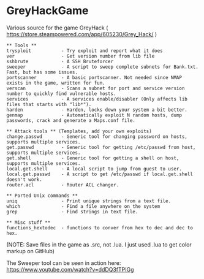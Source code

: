 # GreyHackGame
Various source for the game GreyHack ( https://store.steampowered.com/app/605230/Grey_Hack/ )

```
** Tools **
trysploit           - Try exploit and report what it does
ver                 - Get version number from lib file
sshbrute            - A SSH Bruteforcer
sweeper             - A script to sweep complete subnets for Bank.txt. Fast, but has some issues.
portscanner         - A basic portscanner. Not needed since NMAP exists in the game, written for fun.
verscan             - Scans a subnet for port and service version number to quickly find vulnerable hosts.
services            - A services enable/disabler (Only affects lib files that starts with "lib*").
harden              - Harden, locks down your system a bit better.
genmap              - Automatically exploit N random hosts, dump passwords, crack and generate a Maps.conf file.

** Attack tools ** (Templates, add your own exploits)
change.passwd       - Generic tool for changing password on hosts, supports multiple services. 
get.passwd          - Generic tool for getting /etc/passwd from host, supports multiple services.
get.shell           - Generic tool for getting a shell on host, supports multiple services.
local.get.shell     - A local script to jump from guest to user.
local.get.passwd    - A script to get /etc/passwd if local.get.shell doesn't work.
router.acl          - Router ACL changer.

** Ported Unix commands **
uniq                - Print unique strings from a text file.
which               - Find a file anywhere on the system
grep                - Find strings in text file.

** Misc stuff **
functions_hextodec  - functions to conver from hex to dec and dec to hex.
```
(NOTE: Save files in the game as .src, not .lua. I just used .lua to get color markup on GitHub)

The Sweeper tool can be seen in action here: https://www.youtube.com/watch?v=ddDQ3fTPIGg
